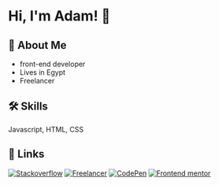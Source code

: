 
# Hi, I'm Adam! 👋


## 🚀 About Me
- front-end developer
- Lives in Egypt
- Freelancer



## 🛠 Skills
Javascript, HTML, CSS


## 🔗 Links
[![Stackoverflow](https://img.shields.io/badge/stackoverflow-orange?style=for-the-badge&logo=stackoverflow&logoColor=white)](https://stackoverflow.com/users/27206642/adam-moustafa)
[![Freelancer](https://img.shields.io/badge/Freelancer-blue?style=for-the-badge&logo=freelancer&logoColor=white)](https://www.freelancer.com/u/AdamT09)
[![CodePen](https://img.shields.io/badge/Codepen-black?style=for-the-badge&logo=codepen&logoColor=white)](https://codepen.io/ItsFoxCrafter)
[![Frontend mentor](https://img.shields.io/badge/frontend_mentor-red?style=for-the-badge&logo=frontendmentor&logoColor=white)](https://www.frontendmentor.io/profile/ItsFoxCrafter)

